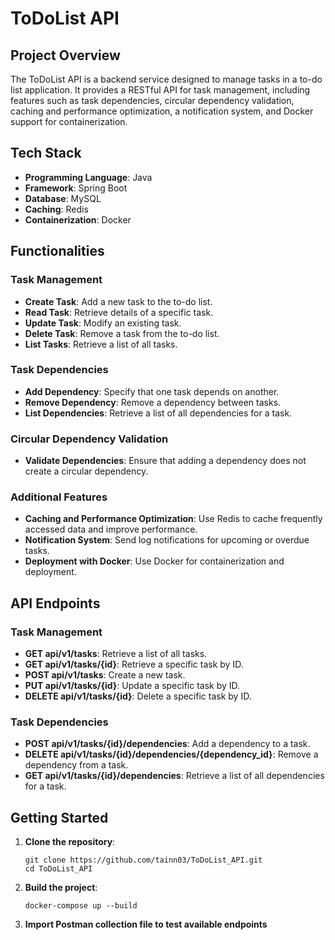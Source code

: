 # ToDoList API

## Project Overview

The ToDoList API is a backend service designed to manage tasks in a to-do list application. It provides a RESTful API for task management, including features such as task dependencies, circular dependency validation, caching and performance optimization, a notification system, and Docker support for containerization.

## Tech Stack

- **Programming Language**: Java
- **Framework**: Spring Boot
- **Database**: MySQL
- **Caching**: Redis
- **Containerization**: Docker

## Functionalities

### Task Management

- **Create Task**: Add a new task to the to-do list.
- **Read Task**: Retrieve details of a specific task.
- **Update Task**: Modify an existing task.
- **Delete Task**: Remove a task from the to-do list.
- **List Tasks**: Retrieve a list of all tasks.

### Task Dependencies

- **Add Dependency**: Specify that one task depends on another.
- **Remove Dependency**: Remove a dependency between tasks.
- **List Dependencies**: Retrieve a list of all dependencies for a task.

### Circular Dependency Validation

- **Validate Dependencies**: Ensure that adding a dependency does not create a circular dependency.

### Additional Features

- **Caching and Performance Optimization**: Use Redis to cache frequently accessed data and improve performance.
- **Notification System**: Send log notifications for upcoming or overdue tasks.
- **Deployment with Docker**: Use Docker for containerization and deployment.

## API Endpoints

### Task Management

- **GET api/v1/tasks**: Retrieve a list of all tasks.
- **GET api/v1/tasks/{id}**: Retrieve a specific task by ID.
- **POST api/v1/tasks**: Create a new task.
- **PUT api/v1/tasks/{id}**: Update a specific task by ID.
- **DELETE api/v1/tasks/{id}**: Delete a specific task by ID.

### Task Dependencies

- **POST api/v1/tasks/{id}/dependencies**: Add a dependency to a task.
- **DELETE api/v1/tasks/{id}/dependencies/{dependency_id}**: Remove a dependency from a task.
- **GET api/v1/tasks/{id}/dependencies**: Retrieve a list of all dependencies for a task.

## Getting Started

1. **Clone the repository**:
   ```
   git clone https://github.com/tainn03/ToDoList_API.git
   cd ToDoList_API
   ```
2. **Build the project**:
   ```
   docker-compose up --build
   ```
3. **Import Postman collection file to test available endpoints**

